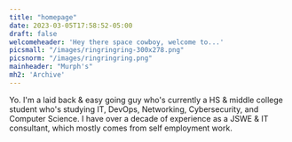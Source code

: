```yaml
---
title: "homepage"
date: 2023-03-05T17:58:52-05:00
draft: false
welcomeheader: 'Hey there space cowboy, welcome to...'
picsmall: "/images/ringringring-300x278.png"
picsnorm: "/images/ringringring.png"
mainheader: "Murph's"
mh2: 'Archive'
---
```


Yo. I'm a laid back & easy going guy who's currently a HS & middle college student who's
studying IT, DevOps, Networking, Cybersecurity, and Computer Science.
I have over a decade of experience as a JSWE & IT consultant, which mostly comes from self employment work.
